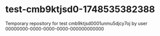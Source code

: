 # test-cmb9ktjsd0-1748535382388
Temporary repository for test cmb9ktjsd0001unmu5djcy7oj by user 00000000-0000-0000-0000-000000000000

